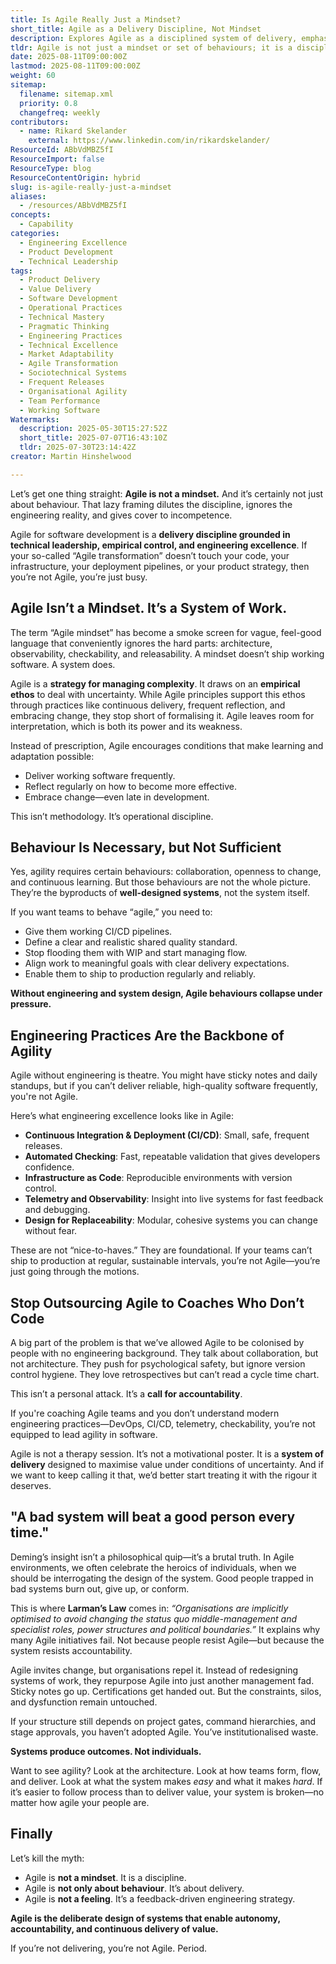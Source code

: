 ```yaml
---
title: Is Agile Really Just a Mindset?
short_title: Agile as a Delivery Discipline, Not Mindset
description: Explores Agile as a disciplined system of delivery, emphasizing engineering excellence, CI/CD, observability, and system design over mindset or behaviour alone.
tldr: Agile is not just a mindset or set of behaviours; it is a disciplined system of work rooted in engineering excellence, technical leadership, and empirical delivery. True agility requires robust engineering practices like CI/CD, automated testing, and observability, not just ceremonies or coaching. To achieve real Agile outcomes, focus on building systems that enable frequent, reliable delivery and hold both teams and leadership accountable for technical and organisational change.
date: 2025-08-11T09:00:00Z
lastmod: 2025-08-11T09:00:00Z
weight: 60
sitemap:
  filename: sitemap.xml
  priority: 0.8
  changefreq: weekly
contributors:
  - name: Rikard Skelander
    external: https://www.linkedin.com/in/rikardskelander/
ResourceId: ABbVdMBZ5fI
ResourceImport: false
ResourceType: blog
ResourceContentOrigin: hybrid
slug: is-agile-really-just-a-mindset
aliases:
  - /resources/ABbVdMBZ5fI
concepts:
  - Capability
categories:
  - Engineering Excellence
  - Product Development
  - Technical Leadership
tags:
  - Product Delivery
  - Value Delivery
  - Software Development
  - Operational Practices
  - Technical Mastery
  - Pragmatic Thinking
  - Engineering Practices
  - Technical Excellence
  - Market Adaptability
  - Agile Transformation
  - Sociotechnical Systems
  - Frequent Releases
  - Organisational Agility
  - Team Performance
  - Working Software
Watermarks:
  description: 2025-05-30T15:27:52Z
  short_title: 2025-07-07T16:43:10Z
  tldr: 2025-07-30T23:14:42Z
creator: Martin Hinshelwood

---
```

Let’s get one thing straight: **Agile is not a mindset.** And it’s certainly not just about behaviour. That lazy framing dilutes the discipline, ignores the engineering reality, and gives cover to incompetence.

Agile for software development is a **delivery discipline grounded in technical leadership, empirical control, and engineering excellence**. If your so-called “Agile transformation” doesn’t touch your code, your infrastructure, your deployment pipelines, or your product strategy, then you’re not Agile, you’re just busy.

## Agile Isn’t a Mindset. It’s a System of Work.

The term “Agile mindset” has become a smoke screen for vague, feel-good language that conveniently ignores the hard parts: architecture, observability, checkability, and releasability. A mindset doesn’t ship working software. A system does.

Agile is a **strategy for managing complexity**. It draws on an **empirical ethos** to deal with uncertainty. While Agile principles support this ethos through practices like continuous delivery, frequent reflection, and embracing change, they stop short of formalising it. Agile leaves room for interpretation, which is both its power and its weakness.

Instead of prescription, Agile encourages conditions that make learning and adaptation possible:

- Deliver working software frequently.
- Reflect regularly on how to become more effective.
- Embrace change—even late in development.

This isn’t methodology. It’s operational discipline.

## Behaviour Is Necessary, but Not Sufficient

Yes, agility requires certain behaviours: collaboration, openness to change, and continuous learning. But those behaviours are not the whole picture. They’re the byproducts of **well-designed systems**, not the system itself.

If you want teams to behave “agile,” you need to:

- Give them working CI/CD pipelines.
- Define a clear and realistic shared quality standard.
- Stop flooding them with WIP and start managing flow.
- Align work to meaningful goals with clear delivery expectations.
- Enable them to ship to production regularly and reliably.

**Without engineering and system design, Agile behaviours collapse under pressure.**

## Engineering Practices Are the Backbone of Agility

Agile without engineering is theatre. You might have sticky notes and daily standups, but if you can’t deliver reliable, high-quality software frequently, you're not Agile.

Here’s what engineering excellence looks like in Agile:

- **Continuous Integration & Deployment (CI/CD)**: Small, safe, frequent releases.
- **Automated Checking**: Fast, repeatable validation that gives developers confidence.
- **Infrastructure as Code**: Reproducible environments with version control.
- **Telemetry and Observability**: Insight into live systems for fast feedback and debugging.
- **Design for Replaceability**: Modular, cohesive systems you can change without fear.

These are not “nice-to-haves.” They are foundational. If your teams can’t ship to production at regular, sustainable intervals, you’re not Agile—you’re just going through the motions.

## Stop Outsourcing Agile to Coaches Who Don’t Code

A big part of the problem is that we’ve allowed Agile to be colonised by people with no engineering background. They talk about collaboration, but not architecture. They push for psychological safety, but ignore version control hygiene. They love retrospectives but can’t read a cycle time chart.

This isn’t a personal attack. It’s a **call for accountability**.

If you're coaching Agile teams and you don’t understand modern engineering practices—DevOps, CI/CD, telemetry, checkability, you’re not equipped to lead agility in software.

Agile is not a therapy session. It’s not a motivational poster. It is a **system of delivery** designed to maximise value under conditions of uncertainty. And if we want to keep calling it that, we’d better start treating it with the rigour it deserves.

## "A bad system will beat a good person every time."

Deming’s insight isn’t a philosophical quip—it’s a brutal truth. In Agile environments, we often celebrate the heroics of individuals, when we should be interrogating the design of the system. Good people trapped in bad systems burn out, give up, or conform.

This is where **Larman’s Law** comes in: _“Organisations are implicitly optimised to avoid changing the status quo middle-management and specialist roles, power structures and political boundaries.”_ It explains why many Agile initiatives fail. Not because people resist Agile—but because the system resists accountability.

Agile invites change, but organisations repel it. Instead of redesigning systems of work, they repurpose Agile into just another management fad. Sticky notes go up. Certifications get handed out. But the constraints, silos, and dysfunction remain untouched.

If your structure still depends on project gates, command hierarchies, and stage approvals, you haven’t adopted Agile. You’ve institutionalised waste.

**Systems produce outcomes. Not individuals.**

Want to see agility? Look at the architecture. Look at how teams form, flow, and deliver. Look at what the system makes _easy_ and what it makes _hard_. If it’s easier to follow process than to deliver value, your system is broken—no matter how agile your people are.

## Finally

Let’s kill the myth:

- Agile is **not a mindset**. It is a discipline.
- Agile is **not only about behaviour**. It’s about delivery.
- Agile is **not a feeling**. It’s a feedback-driven engineering strategy.

**Agile is the deliberate design of systems that enable autonomy, accountability, and continuous delivery of value.**

If you’re not delivering, you’re not Agile. Period.
